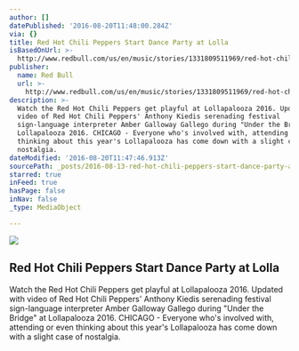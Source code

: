 ```yaml
---
author: []
datePublished: '2016-08-20T11:48:00.284Z'
via: {}
title: Red Hot Chili Peppers Start Dance Party at Lolla
isBasedOnUrl: >-
  http://www.redbull.com/us/en/music/stories/1331809511969/red-hot-chili-peppers-get-playful-at-lollapalooza
publisher:
  name: Red Bull
  url: >-
    http://www.redbull.com/us/en/music/stories/1331809511969/red-hot-chili-peppers-get-playful-at-lollapalooza
description: >-
  Watch the Red Hot Chili Peppers get playful at Lollapalooza 2016. Updated with
  video of Red Hot Chili Peppers' Anthony Kiedis serenading festival
  sign-language interpreter Amber Galloway Gallego during "Under the Bridge" at
  Lollapalooza 2016. CHICAGO - Everyone who's involved with, attending or even
  thinking about this year's Lollapalooza has come down with a slight case of
  nostalgia.
dateModified: '2016-08-20T11:47:46.913Z'
sourcePath: _posts/2016-08-13-red-hot-chili-peppers-start-dance-party-at-lolla.md
starred: true
inFeed: true
hasPage: false
inNav: false
_type: MediaObject

---
```

<article style=""><img src="http://image3.redbull.com/rbcom/010/2016-07-31/1331809527466_2/0010/1/1500/1000/2/red-hot-chili-peppers-at-lollapalooza.jpg" /><h1>Red Hot Chili Peppers Start Dance Party at Lolla</h1><p>Watch the Red Hot Chili Peppers get playful at Lollapalooza 2016. Updated with video of Red Hot Chili Peppers' Anthony Kiedis serenading festival sign-language interpreter Amber Galloway Gallego during "Under the Bridge" at Lollapalooza 2016. CHICAGO - Everyone who's involved with, attending or even thinking about this year's Lollapalooza has come down with a slight case of nostalgia.</p></article>